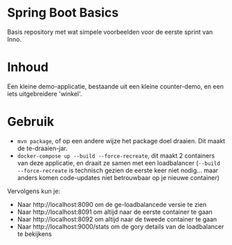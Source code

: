 # Spring Boot Basics

Basis repository met wat simpele voorbeelden voor de eerste sprint van Inno.

# Inhoud

Een kleine demo-applicatie, bestaande uit een kleine counter-demo, en een iets uitgebreidere 'winkel'.

# Gebruik

* ``mvn package``, of op een andere wijze het package doel draaien. Dit maakt de te-draaien-jar.
* ``docker-compose up --build --force-recreate``, dit maakt 2 containers van deze applicatie, en draait ze samen met een loadbalancer
  (``--build --force-recreate`` is technisch gezien de eerste keer niet nodig... maar anders komen code-updates niet betrouwbaar op je nieuwe container)

Vervolgens kun je:
* Naar http://localhost:8090 om de ge-loadbalancede versie te zien
* Naar http://localhost:8091 om altijd naar de eerste container te gaan
* Naar http://localhost:8092 om altijd naar de tweede container te gaan
* Naar http://localhost:9000/stats om de gory details van de loadbalancer te bekijkens
